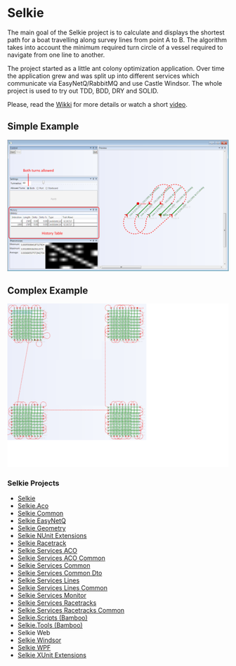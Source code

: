 # Selkie
The main goal of the Selkie project is to calculate and displays the shortest path for a boat travelling along survey lines from point A to B. The algorithm takes into account the minimum required turn circle of a vessel required to navigate from one line to another.

The project started as a little ant colony optimization application. Over time the application grew and was split up into different services which communicate via EasyNetQ/RabbitMQ and use Castle Windsor. The whole project is used to try out TDD, BDD, DRY and SOLID.

Please, read the [Wikki](https://github.com/tschroedter/Selkie/wiki) for more details or watch a short [video](https://youtu.be/dLSQiy0LisU).

## Simple Example
![Finished Both 60](https://github.com/tschroedter/Selkie/blob/master/Images/WPF%20-%20Prototype/45%20Degree%20Lines/WPF%20-%20Finished%20-%20Turnradius%2060%20Allowed%20Turns%20Both.png?raw=true)

## Complex Example
![Complex 80 Lines](https://github.com/tschroedter/Selkie/blob/master/Images/WPF%20-%20Prototype/Complex/4%20Grids%20%2880%20Lines%29.png)

### Selkie Projects

* [Selkie](https://github.com/tschroedter/Selkie)
* [Selkie.Aco](https://github.com/tschroedter/Selkie.Aco)
* [Selkie Common](https://github.com/tschroedter/Selkie.Common)
* [Selkie EasyNetQ](https://github.com/tschroedter/Selkie.EasyNetQ)
* [Selkie Geometry](https://github.com/tschroedter/Selkie.Geometry)
* [Selkie NUnit Extensions](https://github.com/tschroedter/Selkie.NUnit.Extensions)
* [Selkie Racetrack](https://github.com/tschroedter/Selkie.Racetrack)
* [Selkie Services ACO](https://github.com/tschroedter/Selkie.Services.Aco)
* [Selkie Services ACO Common](https://github.com/tschroedter/Selkie.Services.Aco.Common)
* [Selkie Services Common](https://github.com/tschroedter/Selkie.Services.Common)
* [Selkie Services Common Dto](https://github.com/tschroedter/Selkie.Services.Common.Dto)
* [Selkie Services Lines](https://github.com/tschroedter/Selkie.Services.Lines)
* [Selkie Services Lines Common](https://github.com/tschroedter/Selkie.Services.Lines.Common)
* [Selkie Services Monitor](https://github.com/tschroedter/Selkie.Services.Monitor)
* [Selkie Services Racetracks](https://github.com/tschroedter/Selkie.Services.Racetracks)
* [Selkie Services Racetracks Common](https://github.com/tschroedter/Selkie.Services.Racetracks.Common)
* [Selkie.Scripts (Bamboo)](https://github.com/tschroedter/Selkie.Scripts)
* [Selkie.Tools (Bamboo)](https://github.com/tschroedter/Selkie.Tools)
* Selkie Web
* [Selkie Windsor](https://github.com/tschroedter/Selkie.Windsor)
* [Selkie WPF](https://github.com/tschroedter/Selkie.WPF)
* [Selkie XUnit Extensions](https://github.com/tschroedter/Selkie.XUnit.Extensions)
